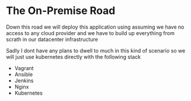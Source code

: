 # The On-Premise Road

Down this road we will deploy this application using assuming we have no access to any cloud provider and we have to build up everything from scrath in our datacenter infrastructure

Sadly I dont have any plans to dwell to much in this kind of scenario so we will just use kubernetes directly with the following stack

- Vagrant
- Ansible
- Jenkins
- Nginx
- Kubernetes